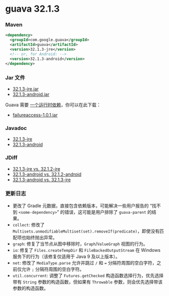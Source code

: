 # guava 32.1.3

### Maven

```xml
<dependency>
  <groupId>com.google.guava</groupId>
  <artifactId>guava</artifactId>
  <version>32.1.3-jre</version>
  <!-- or, for Android: -->
  <version>32.1.3-android</version>
</dependency>
```

### Jar 文件

- [32.1.3-jre.jar](https://repo1.maven.org/maven2/com/google/guava/guava/32.1.3-jre/guava-32.1.3-jre.jar)
- [32.1.3-android.jar](https://repo1.maven.org/maven2/com/google/guava/guava/32.1.3-android/guava-32.1.3-android.jar)

Guava 需要 [一个运行时依赖](https://github.com/google/guava/wiki/UseGuavaInYourBuild#what-about-guavas-own-dependencies)，你可以在此下载：

- [failureaccess-1.0.1.jar](https://repo1.maven.org/maven2/com/google/guava/failureaccess/1.0.1/failureaccess-1.0.1.jar)

### Javadoc

- [32.1.3-jre](http://guava.dev/releases/32.1.3-jre/api/docs/)
- [32.1.3-android](http://guava.dev/releases/32.1.3-android/api/docs/)

### JDiff

- [32.1.3-jre vs. 32.1.2-jre](http://guava.dev/releases/32.1.3-jre/api/diffs/)
- [32.1.3-android vs. 32.1.2-android](http://guava.dev/releases/32.1.3-android/api/diffs/)
- [32.1.3-android vs. 32.1.3-jre](http://guava.dev/releases/32.1.3-android/api/androiddiffs/)

### 更新日志

- 更改了 Gradle 元数据，直接包含依赖版本，可能解决一些用户报告的 “找不到 `<some-dependency>`” 的错误，这可能是用户排除了 `guava-parent` 的结果。
- `collect`: 修改了 `Multisets.unmodifiableMultiset(set).removeIf(predicate)`，即使没有匹配项也始终抛出异常。
- `graph`: 修复了当节点从图中移除时，`Graph`/`ValueGraph` 视图的行为。
- `io`: 修复了 `Files.createTempDir` 和 `FileBackedOutputStream` 在 Windows 服务下的行为（该修复仅适用于 Java 9 及以上版本）。
- `net`: 修改了 `MediaType.parse` 允许并跳过 `/` 和 `=` 分隔符周围的空白字符，之前仅允许 `;` 分隔符周围的空白字符。
- `util.concurrent`: 调整了 `Futures.getChecked` 构造函数选择行为，优先选择带有 `String` 参数的构造函数，但如果有 `Throwable` 参数，则会优先选择带该参数的构造函数。
```